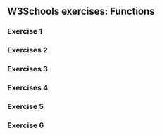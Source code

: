 ## W3Schools exercises: Functions

### Exercise 1

### Exercises 2

### Exercises 3

### Exercises 4

### Exercise 5

### Exercise 6

